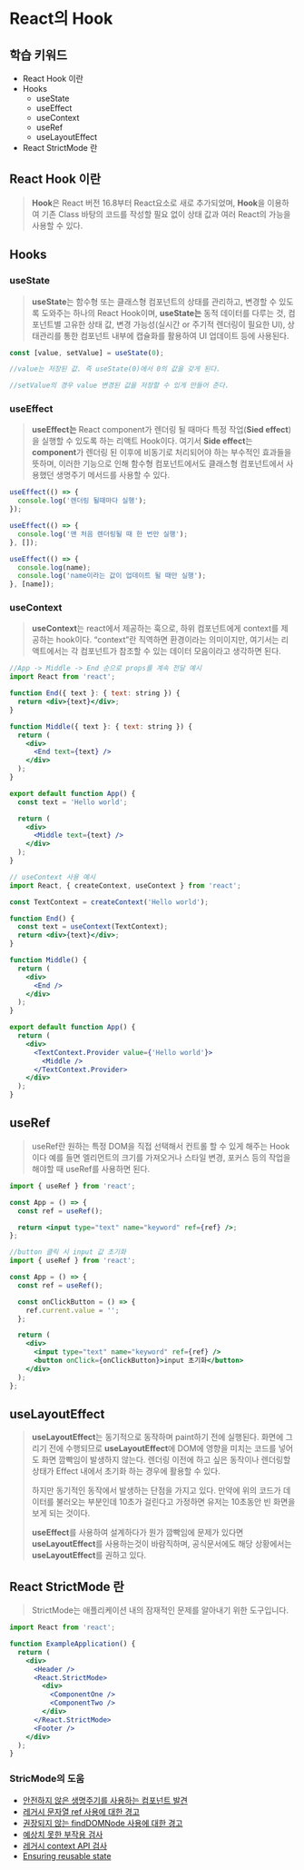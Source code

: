 # React의 Hook

## 학습 키워드

- React Hook 이란
- Hooks
  - useState
  - useEffect
  - useContext
  - useRef
  - useLayoutEffect
- React StrictMode 란

## React Hook 이란

> **Hook**은 React 버전 16.8부터 React요소로 새로 추가되었며, **Hook**을 이용하여 기존 Class 바탕의 코드를 작성할 필요 없이 상태 값과 여러 React의 가능을 사용할 수 있다.

## Hooks

### useState

> **useState**는 함수형 또는 클래스형 컴포넌트의 상태를 관리하고, 변경할 수 있도록 도와주는 하나의 React Hook이며, **useState는** 동적 데이터를 다루는 것, 컴포넌트별 고유한 상태 값, 변경 가능성(실시간 or 주기적 렌더링이 필요한 UI), 상태관리를 통한 컴포넌트 내부에 캡슐화를 활용하여 UI 업데이트 등에 사용된다.

```jsx
const [value, setValue] = useState(0);

//value는 저장된 값. 즉 useState(0)에서 0의 값을 갖게 된다.

//setValue의 경우 value 변경된 값을 저장할 수 있게 만들어 준다.
```

### useEffect

> **useEffect는** React component가 렌더링 될 때마다 특정 작업(**Sied effect**)을 실행할 수 있도록 하는 리액트 Hook이다. 여기서 **Side effect**는 **component**가 렌더링 된 이후에 비동기로 처리되어야 하는 부수적인 효과들을 뜻하며, 이러한 기능으로 인해 함수형 컴포넌트에서도 클래스형 컴포넌트에서 사용했던 생명주기 메서드를 사용할 수 있다.

```jsx
useEffect(() => {
  console.log('렌더링 될때마다 실행');
});

useEffect(() => {
  console.log('맨 처음 렌더링될 때 한 번만 실행');
}, []);

useEffect(() => {
  console.log(name);
  console.log('name이라는 값이 업데이트 될 때만 실행');
}, [name]);
```

### useContext

> **useContext**는 react에서 제공하는 훅으로, 하위 컴포넌트에게 context를 제공하는 hook이다. “context”란 직역하면 환경이라는 의미이지만, 여기서는 리액트에서는 각 컴포넌트가 참조할 수 있는 데이터 모음이라고 생각하면 된다.

```jsx
//App -> Middle -> End 순으로 props를 계속 전달 예시
import React from 'react';

function End({ text }: { text: string }) {
  return <div>{text}</div>;
}

function Middle({ text }: { text: string }) {
  return (
    <div>
      <End text={text} />
    </div>
  );
}

export default function App() {
  const text = 'Hello world';

  return (
    <div>
      <Middle text={text} />
    </div>
  );
}
```

```jsx
// useContext 사용 예시
import React, { createContext, useContext } from 'react';

const TextContext = createContext('Hello world');

function End() {
  const text = useContext(TextContext);
  return <div>{text}</div>;
}

function Middle() {
  return (
    <div>
      <End />
    </div>
  );
}

export default function App() {
  return (
    <div>
      <TextContext.Provider value={'Hello world'}>
        <Middle />
      </TextContext.Provider>
    </div>
  );
}
```

## useRef

> useRef란 원하는 특정 DOM을 직접 선택해서 컨트롤 할 수 있게 해주는 Hook이다
> 예를 들면 엘리먼트의 크기를 가져오거나 스타일 변경, 포커스 등의 작업을 해야할 때 useRef를 사용하면 된다.

```jsx
import { useRef } from 'react';

const App = () => {
  const ref = useRef();

  return <input type="text" name="keyword" ref={ref} />;
};

//button 클릭 시 input 값 초기화
import { useRef } from 'react';

const App = () => {
  const ref = useRef();

  const onClickButton = () => {
    ref.current.value = '';
  };

  return (
    <div>
      <input type="text" name="keyword" ref={ref} />
      <button onClick={onClickButton}>input 초기화</button>
    </div>
  );
};
```

## useLayoutEffect

> **useLayoutEffect**는 동기적으로 동작하며 paint하기 전에 실행된다. 화면에 그리기 전에 수행되므로 **useLayoutEffect**에 DOM에 영향을 미치는 코드를 넣어도 화면 깜빡임이 발생하지 않는다. 렌더링 이전에 하고 싶은 동작이나 렌더링할 상태가 Effect 내에서 초기화 하는 경우에 활용할 수 있다.
>
> 하지만 동기적인 동작에서 발생하는 단점을 가지고 있다. 만약에 위의 코드가 데이터를 불러오는 부분인데 10초가 걸린다고 가정하면 유저는 10초동안 빈 화면을 보게 되는 것이다.
>
> **useEffect**를 사용하여 설계하다가 뭔가 깜빡임에 문제가 있다면 **useLayoutEffect**를 사용하는것이 바람직하며, 공식문서에도 해당 상황에서는 **useLayoutEffect**를 권하고 있다.

## React StrictMode 란

> StrictMode는 애플리케이션 내의 잠재적인 문제를 알아내기 위한 도구입니다.

```jsx
import React from 'react';

function ExampleApplication() {
  return (
    <div>
      <Header />
      <React.StrictMode>
        <div>
          <ComponentOne />
          <ComponentTwo />
        </div>
      </React.StrictMode>
      <Footer />
    </div>
  );
}
```

### StricMode의 도움

- [안전하지 않은 생명주기를 사용하는 컴포넌트 발견](https://ko.legacy.reactjs.org/docs/strict-mode.html#identifying-unsafe-lifecycles)
- [레거시 문자열 ref 사용에 대한 경고](https://ko.legacy.reactjs.org/docs/strict-mode.html#warning-about-legacy-string-ref-api-usage)
- [권장되지 않는 findDOMNode 사용에 대한 경고](https://ko.legacy.reactjs.org/docs/strict-mode.html#warning-about-deprecated-finddomnode-usage)
- [예상치 못한 부작용 검사](https://ko.legacy.reactjs.org/docs/strict-mode.html#detecting-unexpected-side-effects)
- [레거시 context API 검사](https://ko.legacy.reactjs.org/docs/strict-mode.html#detecting-legacy-context-api)
- [Ensuring reusable state](https://ko.legacy.reactjs.org/docs/strict-mode.html#ensuring-reusable-state)
